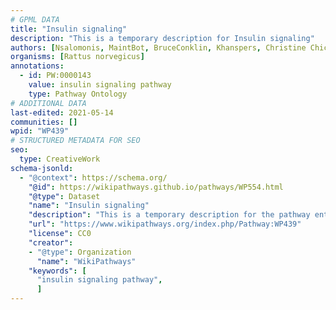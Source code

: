 ```yaml
---
# GPML DATA
title: "Insulin signaling"
description: "This is a temporary description for Insulin signaling"
authors: [Nsalomonis, MaintBot, BruceConklin, Khanspers, Christine Chichester, Mkutmon, Tristanvanderlinden, Eweitz]
organisms: [Rattus norvegicus]
annotations:
  - id: PW:0000143
    value: insulin signaling pathway
    type: Pathway Ontology
# ADDITIONAL DATA
last-edited: 2021-05-14
communities: []
wpid: "WP439"
# STRUCTURED METADATA FOR SEO
seo:
  type: CreativeWork
schema-jsonld:
  - "@context": https://schema.org/
    "@id": https://wikipathways.github.io/pathways/WP554.html
    "@type": Dataset
    "name": "Insulin signaling"
    "description": "This is a temporary description for the pathway entitled: Insulin signaling"
    "url": "https://www.wikipathways.org/index.php/Pathway:WP439"
    "license": CC0
    "creator":
    - "@type": Organization
      "name": "WikiPathways"
    "keywords": [
      "insulin signaling pathway",
      ]
---
```


